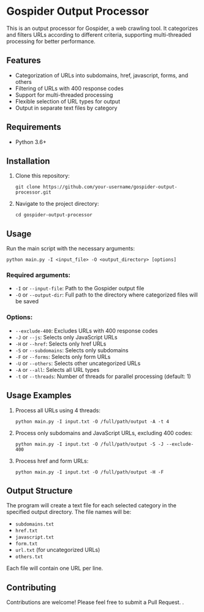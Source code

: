 # Gospider Output Processor

This is an output processor for Gospider, a web crawling tool. It categorizes and filters URLs according to different criteria, supporting multi-threaded processing for better performance.

## Features

- Categorization of URLs into subdomains, href, javascript, forms, and others
- Filtering of URLs with 400 response codes
- Support for multi-threaded processing
- Flexible selection of URL types for output
- Output in separate text files by category

## Requirements

- Python 3.6+

## Installation

1. Clone this repository:
   ```
   git clone https://github.com/your-username/gospider-output-processor.git
   ```

2. Navigate to the project directory:
   ```
   cd gospider-output-processor
   ```

## Usage

Run the main script with the necessary arguments:

```
python main.py -I <input_file> -O <output_directory> [options]
```

### Required arguments:

- `-I` or `--input-file`: Path to the Gospider output file
- `-O` or `--output-dir`: Full path to the directory where categorized files will be saved

### Options:

- `--exclude-400`: Excludes URLs with 400 response codes
- `-J` or `--js`: Selects only JavaScript URLs
- `-H` or `--href`: Selects only href URLs
- `-S` or `--subdomains`: Selects only subdomains
- `-F` or `--forms`: Selects only form URLs
- `-U` or `--others`: Selects other uncategorized URLs
- `-A` or `--all`: Selects all URL types
- `-t` or `--threads`: Number of threads for parallel processing (default: 1)

## Usage Examples

1. Process all URLs using 4 threads:
   ```
   python main.py -I input.txt -O /full/path/output -A -t 4
   ```

2. Process only subdomains and JavaScript URLs, excluding 400 codes:
   ```
   python main.py -I input.txt -O /full/path/output -S -J --exclude-400
   ```

3. Process href and form URLs:
   ```
   python main.py -I input.txt -O /full/path/output -H -F
   ```

## Output Structure

The program will create a text file for each selected category in the specified output directory. The file names will be:

- `subdomains.txt`
- `href.txt`
- `javascript.txt`
- `form.txt`
- `url.txt` (for uncategorized URLs)
- `others.txt`

Each file will contain one URL per line.

## Contributing

Contributions are welcome! Please feel free to submit a Pull Request.
.
